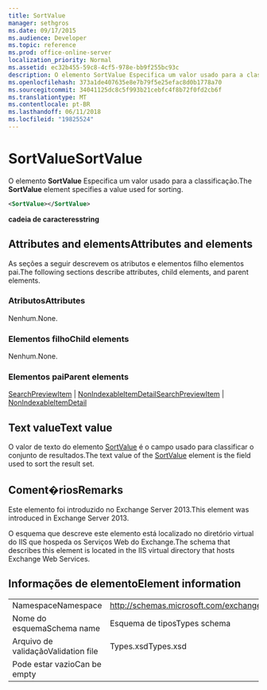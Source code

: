 ```yaml
---
title: SortValue
manager: sethgros
ms.date: 09/17/2015
ms.audience: Developer
ms.topic: reference
ms.prod: office-online-server
localization_priority: Normal
ms.assetid: ec32b455-59c8-4cf5-978e-bb9f255bc93c
description: O elemento SortValue Especifica um valor usado para a classificação.
ms.openlocfilehash: 373a1de407635e8e7b79f5e25efac8d0b1778a70
ms.sourcegitcommit: 34041125dc8c5f993b21cebfc4f8b72f0fd2cb6f
ms.translationtype: MT
ms.contentlocale: pt-BR
ms.lasthandoff: 06/11/2018
ms.locfileid: "19825524"
---
```

# <a name="sortvalue"></a><span data-ttu-id="953b6-103">SortValue</span><span class="sxs-lookup"><span data-stu-id="953b6-103">SortValue</span></span>

<span data-ttu-id="953b6-104">O elemento **SortValue** Especifica um valor usado para a classificação.</span><span class="sxs-lookup"><span data-stu-id="953b6-104">The **SortValue** element specifies a value used for sorting.</span></span> 
  
```XML
<SortValue></SortValue>
```

 <span data-ttu-id="953b6-105">**cadeia de caracteres**</span><span class="sxs-lookup"><span data-stu-id="953b6-105">**string**</span></span>
## <a name="attributes-and-elements"></a><span data-ttu-id="953b6-106">Attributes and elements</span><span class="sxs-lookup"><span data-stu-id="953b6-106">Attributes and elements</span></span>

<span data-ttu-id="953b6-107">As seções a seguir descrevem os atributos e elementos filho elementos pai.</span><span class="sxs-lookup"><span data-stu-id="953b6-107">The following sections describe attributes, child elements, and parent elements.</span></span>
  
### <a name="attributes"></a><span data-ttu-id="953b6-108">Atributos</span><span class="sxs-lookup"><span data-stu-id="953b6-108">Attributes</span></span>

<span data-ttu-id="953b6-109">Nenhum.</span><span class="sxs-lookup"><span data-stu-id="953b6-109">None.</span></span>
  
### <a name="child-elements"></a><span data-ttu-id="953b6-110">Elementos filho</span><span class="sxs-lookup"><span data-stu-id="953b6-110">Child elements</span></span>

<span data-ttu-id="953b6-111">Nenhum.</span><span class="sxs-lookup"><span data-stu-id="953b6-111">None.</span></span>
  
### <a name="parent-elements"></a><span data-ttu-id="953b6-112">Elementos pai</span><span class="sxs-lookup"><span data-stu-id="953b6-112">Parent elements</span></span>

<span data-ttu-id="953b6-113">[SearchPreviewItem](searchpreviewitem.md) | [NonIndexableItemDetail](nonindexableitemdetail.md)</span><span class="sxs-lookup"><span data-stu-id="953b6-113">[SearchPreviewItem](searchpreviewitem.md) | [NonIndexableItemDetail](nonindexableitemdetail.md)</span></span>
  
## <a name="text-value"></a><span data-ttu-id="953b6-114">Text value</span><span class="sxs-lookup"><span data-stu-id="953b6-114">Text value</span></span>

<span data-ttu-id="953b6-115">O valor de texto do elemento [SortValue](sortvalue.md) é o campo usado para classificar o conjunto de resultados.</span><span class="sxs-lookup"><span data-stu-id="953b6-115">The text value of the [SortValue](sortvalue.md) element is the field used to sort the result set.</span></span> 
  
## <a name="remarks"></a><span data-ttu-id="953b6-116">Coment�rios</span><span class="sxs-lookup"><span data-stu-id="953b6-116">Remarks</span></span>

<span data-ttu-id="953b6-117">Este elemento foi introduzido no Exchange Server 2013.</span><span class="sxs-lookup"><span data-stu-id="953b6-117">This element was introduced in Exchange Server 2013.</span></span>
  
<span data-ttu-id="953b6-118">O esquema que descreve este elemento está localizado no diretório virtual do IIS que hospeda os Serviços Web do Exchange.</span><span class="sxs-lookup"><span data-stu-id="953b6-118">The schema that describes this element is located in the IIS virtual directory that hosts Exchange Web Services.</span></span>
  
## <a name="element-information"></a><span data-ttu-id="953b6-119">Informações de elemento</span><span class="sxs-lookup"><span data-stu-id="953b6-119">Element information</span></span>

|||
|:-----|:-----|
|<span data-ttu-id="953b6-120">Namespace</span><span class="sxs-lookup"><span data-stu-id="953b6-120">Namespace</span></span>  <br/> |http://schemas.microsoft.com/exchange/services/2006/types  <br/> |
|<span data-ttu-id="953b6-121">Nome do esquema</span><span class="sxs-lookup"><span data-stu-id="953b6-121">Schema name</span></span>  <br/> |<span data-ttu-id="953b6-122">Esquema de tipos</span><span class="sxs-lookup"><span data-stu-id="953b6-122">Types schema</span></span>  <br/> |
|<span data-ttu-id="953b6-123">Arquivo de validação</span><span class="sxs-lookup"><span data-stu-id="953b6-123">Validation file</span></span>  <br/> |<span data-ttu-id="953b6-124">Types.xsd</span><span class="sxs-lookup"><span data-stu-id="953b6-124">Types.xsd</span></span>  <br/> |
|<span data-ttu-id="953b6-125">Pode estar vazio</span><span class="sxs-lookup"><span data-stu-id="953b6-125">Can be empty</span></span>  <br/> ||
   

